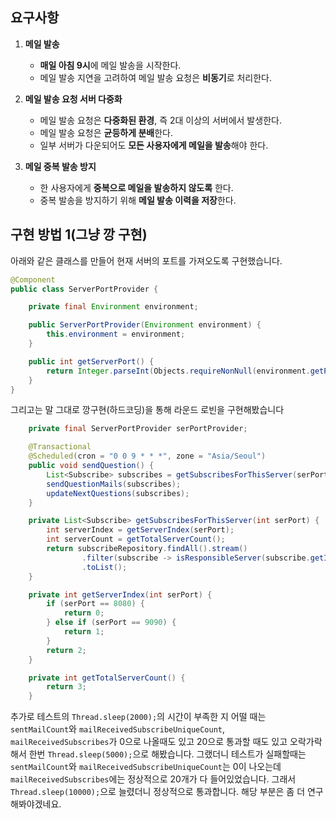 ## 요구사항

1. **메일 발송**
    - **매일 아침 9시**에 메일 발송을 시작한다.
    - 메일 발송 지연을 고려하여 메일 발송 요청은 **비동기**로 처리한다.

2. **메일 발송 요청 서버 다중화**
    - 메일 발송 요청은 **다중화된 환경**, 즉 2대 이상의 서버에서 발생한다.
    - 메일 발송 요청은 **균등하게 분배**한다.
    - 일부 서버가 다운되어도 **모든 사용자에게 메일을 발송**해야 한다.

3. **메일 중복 발송 방지**
    - 한 사용자에게 **중복으로 메일을 발송하지 않도록** 한다.
    - 중복 발송을 방지하기 위해 **메일 발송 이력을 저장**한다.

## 구현 방법 1(그냥 깡 구현)
아래와 같은 클래스를 만들어 현재 서버의 포트를 가져오도록 구현했습니다.
```java
@Component
public class ServerPortProvider {

    private final Environment environment;

    public ServerPortProvider(Environment environment) {
        this.environment = environment;
    }

    public int getServerPort() {
        return Integer.parseInt(Objects.requireNonNull(environment.getProperty("local.server.port")));
    }
}
```
그리고는 말 그대로 깡구현(하드코딩)을 통해 라운드 로빈을 구현해봤습니다
```java
    private final ServerPortProvider serPortProvider;

    @Transactional
    @Scheduled(cron = "0 0 9 * * *", zone = "Asia/Seoul")
    public void sendQuestion() {
        List<Subscribe> subscribes = getSubscribesForThisServer(serPortProvider.getServerPort());
        sendQuestionMails(subscribes);
        updateNextQuestions(subscribes);
    }

    private List<Subscribe> getSubscribesForThisServer(int serPort) {
        int serverIndex = getServerIndex(serPort);
        int serverCount = getTotalServerCount();
        return subscribeRepository.findAll().stream()
                .filter(subscribe -> isResponsibleServer(subscribe.getId().intValue(), serverCount, serverIndex))
                .toList();
    }

    private int getServerIndex(int serPort) {
        if (serPort == 8080) {
            return 0;
        } else if (serPort == 9090) {
            return 1;
        }
        return 2;
    }

    private int getTotalServerCount() {
        return 3;
    }
```
추가로 테스트의 `Thread.sleep(2000);`의 시간이 부족한 지 어떨 때는 `sentMailCount`와 `mailReceivedSubscribeUniqueCount`, `mailReceivedSubscribes`가 0으로 나올때도 있고 20으로 통과할 때도 있고 오락가락해서 한번 `Thread.sleep(5000);`으로 해봤습니다. 
그랬더니 테스트가 실패할때는 `sentMailCount`와 `mailReceivedSubscribeUniqueCount`는 0이 나오는데 `mailReceivedSubscribes`에는 정상적으로 20개가 다 들어있었습니다.
그래서 `Thread.sleep(10000);`으로 늘렸더니 정상적으로 통과합니다. 해당 부분은 좀 더 연구해봐야겠네요.
